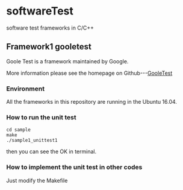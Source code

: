 # softwareTest
software test frameworks in C/C++

## Framework1 gooletest

Goole Test is a framework maintained by Google.

More information please see the homepage on Github---[GooleTest](https://github.com/google/googletest.git)


### Environment

All the frameworks in this repository are running in the Ubuntu 16.04.

### How to run the unit test

```
cd sample
make
./sample1_unittest1
```
then you can see the OK in terminal.

### How to implement the unit test in other codes

Just modify the Makefile 


